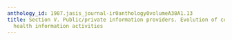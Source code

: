 ```yaml
---
anthology_id: 1987.jasis_journal-ir0anthology0volumeA38A1.13
title: Section V. Public/private information providers. Evolution of contractor-supported
  health information activities
---
```

